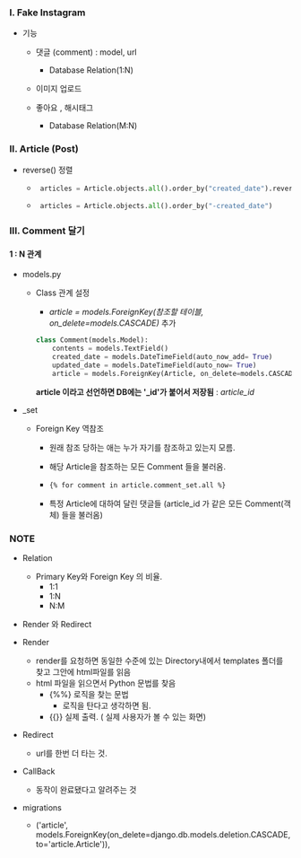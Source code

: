 ### I. Fake Instagram

- 기능

  - 댓글 (comment) : model, url 

    - Database Relation(1:N)

  - 이미지 업로드

  - 좋아요 , 해시태그

    - Database Relation(M:N)

    

### II. Article (Post)

- reverse() 정렬

  - ```python
     articles = Article.objects.all().order_by("created_date").reverse()
    ```

  - ```python
     articles = Article.objects.all().order_by("-created_date")
    ```




### III. Comment 달기

#### 1 : N 관계

- models.py

  - Class 관계 설정

    - *article = models.ForeignKey(참조할 테이블, on_delete=models.CASCADE)*   추가 

    ```python
    class Comment(models.Model):
        contents = models.TextField()
        created_date = models.DateTimeField(auto_now_add= True)
        updated_date = models.DateTimeField(auto_now= True)
        article = models.ForeignKey(Article, on_delete=models.CASCADE)
    ```

    **article 이라고 선언하면 DB에는 '_id'가 붙어서 저장됨** : *article_id*

  

- _set

  - Foreign Key 역참조 

    - 원래 참조 당하는 애는 누가 자기를 참조하고 있는지 모름.

    - 해당 Article을 참조하는 모든 Comment 들을 불러옴. 

    - ```html
      {% for comment in article.comment_set.all %}
      ```

    - 특정 Article에 대하여 달린 댓글들 (article_id 가 같은 모든 Comment(객체) 들을 불러옴)

    

### NOTE

- Relation
  - Primary Key와 Foreign Key 의 비율. 
    - 1:1
    - 1:N
    - N:M

- Render 와 Redirect
- Render
  - render를 요청하면 동일한 수준에 있는 Directory내에서 templates 폴더를 찾고 그안에 html파일를 읽음
  - html 파일을 읽으면서 Python 문법를 찾음 
    - {%%} 로직을 찾는 문법
      - 로직을 탄다고 생각하면 됨.
    - {{}} 실제 출력. ( 실제 사용자가 볼 수 있는 화면)
- Redirect 
  - url를 한번 더 타는 것.

- CallBack

  - 동작이 완료됐다고 알려주는 것

- migrations

  -  ('article', models.ForeignKey(on_delete=django.db.models.deletion.CASCADE, to='article.Article')),

  